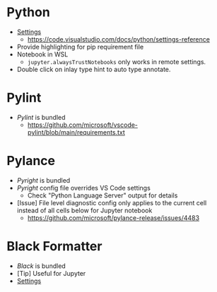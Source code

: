 # Python

- [Settings](</Project Template/PythonRepo/.vscode/settings.json>)
    - <https://code.visualstudio.com/docs/python/settings-reference>
- Provide highlighting for pip requirement file
- Notebook in WSL
    - `jupyter.alwaysTrustNotebooks` only works in remote settings.
- Double click on inlay type hint to auto type annotate.

# Pylint

- *Pylint* is bundled
    - <https://github.com/microsoft/vscode-pylint/blob/main/requirements.txt>

# Pylance

- *Pyright* is bundled
- *Pyright* config file overrides VS Code settings
    - Check "Python Language Server" output for details
- [Issue] File level diagnostic config only applies to the current cell instead of all cells below for Jupyter notebook
    - <https://github.com/microsoft/pylance-release/issues/4483>

# Black Formatter

- *Black* is bundled
- [Tip] Useful for Jupyter
- [Settings](</Project Template/PythonRepo/.vscode/settings.json>)

